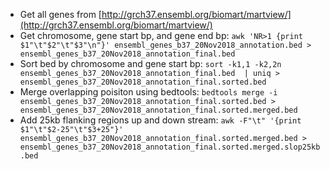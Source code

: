 * Get all genes from [http://grch37.ensembl.org/biomart/martview/](http://grch37.ensembl.org/biomart/martview/)
* Get chromosome, gene start bp, and gene end bp: `awk 'NR>1 {print $1"\t"$2"\t"$3"\n"}' ensembl_genes_b37_20Nov2018_annotation.bed > ensembl_genes_b37_20Nov2018_annotation_final.bed`
* Sort bed by chromosome and gene start bp: `sort -k1,1 -k2,2n ensembl_genes_b37_20Nov2018_annotation_final.bed  | uniq > ensembl_genes_b37_20Nov2018_annotation_final.sorted.bed`
* Merge overlapping poisiton using bedtools: `bedtools merge -i ensembl_genes_b37_20Nov2018_annotation_final.sorted.bed > ensembl_genes_b37_20Nov2018_annotation_final.sorted.merged.bed`
* Add 25kb flanking regions up and down stream: `awk -F"\t" '{print $1"\t"$2-25"\t"$3+25"}' ensembl_genes_b37_20Nov2018_annotation_final.sorted.merged.bed > ensembl_genes_b37_20Nov2018_annotation_final.sorted.merged.slop25kb.bed`
